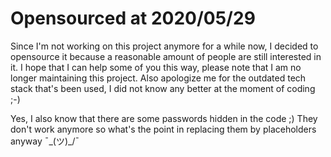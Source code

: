 # Opensourced at 2020/05/29

Since I'm not working on this project anymore for a while now, I decided to opensource it because a reasonable amount of people are still interested in it. I hope that I can help some of you this way, please note that I am no longer maintaining this project. Also apologize me for the outdated tech stack that's been used, I did not know any better at the moment of coding ;-)

Yes, I also know that there are some passwords hidden in the code ;) They don't work anymore so what's the point in replacing them by placeholders anyway ¯\_(ツ)_/¯
